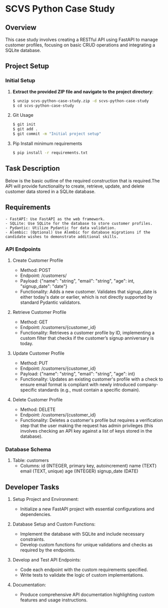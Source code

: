 # SCVS Python Case Study

## Overview
This case study involves creating a RESTful API using FastAPI to manage customer profiles, focusing on basic CRUD operations and integrating a SQLite database.

## Project Setup

### Initial Setup
1. **Extract the provided ZIP file and navigate to the project directory**:
   ```bash
   $ unzip scvs-python-case-study.zip -d scvs-python-case-study
   $ cd scvs-python-case-study
   ```

2. Git Usage
    ```bash
    $ git init
    $ git add .
    $ git commit -m "Initial project setup"
    ```

3. Pip Install minimum requirements
    ```bash
    $ pip install -r requirements.txt
    ```


## Task Description

Below is the basic outline of the required construction that is required.The API will provide functionality to create, retrieve, update, and delete customer data stored in a SQLite database.

## Requirements
    - FastAPI: Use FastAPI as the web framework.
    - SQLite: Use SQLite for the database to store customer profiles.
    - Pydantic: Utilize Pydantic for data validation.
    - Alembic: (Optional) Use Alembic for database migrations if the candidate wishes to demonstrate additional skills.

### API Endpoints
1. Create Customer Profile
    - Method: POST
    - Endpoint: /customers/
    - Payload: {"name": "string", "email": "string", "age": int, "signup_date": "date"}
    - Functionality: Adds a new customer. Validates that signup_date is either today's date or earlier, which is not directly supported by standard Pydantic validators.

2. Retrieve Customer Profile
    - Method: GET
    - Endpoint: /customers/{customer_id}
    - Functionality: Retrieves a customer profile by ID, implementing a custom filter that checks if the customer’s signup anniversary is today.

3. Update Customer Profile
    - Method: PUT
    - Endpoint: /customers/{customer_id}
    - Payload: {"name": "string", "email": "string", "age": int}
    - Functionality: Updates an existing customer's profile with a check to ensure email format is compliant with newly introduced company-specific standards (e.g., must contain a specific domain).

4. Delete Customer Profile
    - Method: DELETE
    - Endpoint: /customers/{customer_id}
    - Functionality: Deletes a customer's profile but requires a verification step that the user making the request has admin privileges (this involves checking an API key against a list of keys stored in the database).


### Database Schema
1. Table: customers
    - Columns:
        id (INTEGER, primary key, autoincrement)
        name (TEXT)
        email (TEXT, unique)
        age (INTEGER)
        signup_date (DATE)

## Developer Tasks
1. Setup Project and Environment:
    - Initialize a new FastAPI project with essential configurations and dependencies.

2. Database Setup and Custom Functions:
    - Implement the database with SQLite and include necessary constraints.
    - Develop custom functions for unique validations and checks as required by the endpoints.

3. Develop and Test API Endpoints:
    - Code each endpoint with the custom requirements specified.
    - Write tests to validate the logic of custom implementations.

4. Documentation:
    - Produce comprehensive API documentation highlighting custom features and usage instructions.
